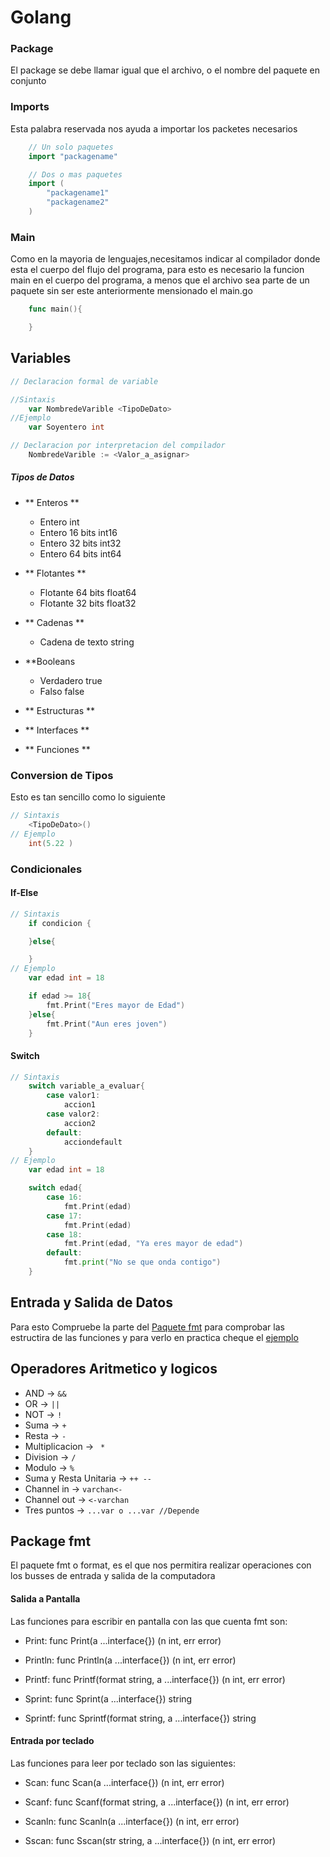 # Golang

### Package
El package se debe llamar igual que el archivo, o el nombre del paquete en conjunto

### Imports
Esta palabra reservada nos ayuda a importar los packetes necesarios

```Go
    // Un solo paquetes
    import "packagename"

    // Dos o mas paquetes
    import (
        "packagename1"
        "packagename2"
    )
```
### Main
Como en la mayoria de lenguajes,necesitamos indicar al compilador donde esta el cuerpo del flujo del programa,
para esto es necesario la funcion main en el cuerpo del programa, a menos que el archivo sea parte de un paquete sin ser este anteriormente mensionado el main.go

```Go
    func main(){

    }
```
## Variables
```Go
// Declaracion formal de variable

//Sintaxis
    var NombredeVarible <TipoDeDato>
//Ejemplo
    var Soyentero int

// Declaracion por interpretacion del compilador
    NombredeVarible := <Valor_a_asignar>
```
##### Tipos de Datos
+ ** Enteros **
    - Entero int
    - Entero 16 bits int16
    - Entero 32 bits int32
    - Entero 64 bits int64

+ ** Flotantes **
    - Flotante 64 bits float64
    - Flotante 32 bits float32

+ ** Cadenas **
    - Cadena de texto string

+ **Booleans
    - Verdadero true
    - Falso false

+ ** Estructuras **

+ ** Interfaces **

+ ** Funciones **

### Conversion de Tipos
Esto es tan sencillo como lo siguiente

```Go
// Sintaxis
    <TipoDeDato>()
// Ejemplo
    int(5.22 )
```
### Condicionales

#### If-Else
```Go
// Sintaxis
    if condicion {

    }else{

    }
// Ejemplo
    var edad int = 18

    if edad >= 18{
        fmt.Print("Eres mayor de Edad")
    }else{
        fmt.Print("Aun eres joven")
    }
```
#### Switch
```Go
// Sintaxis
    switch variable_a_evaluar{
        case valor1:
            accion1
        case valor2:
            accion2
        default:
            acciondefault
    }
// Ejemplo
    var edad int = 18

    switch edad{
        case 16:
            fmt.Print(edad)
        case 17:
            fmt.Print(edad)
        case 18:
            fmt.Print(edad, "Ya eres mayor de edad")
        default:
            fmt.print("No se que onda contigo")
    }
```
## Entrada y Salida de Datos

Para esto Compruebe la parte del [Paquete fmt](#fmt) para comprobar las estructira de las funciones y para verlo en practica cheque el [ejemplo](./Ejemplos/in_out.go)

## Operadores Aritmetico y logicos
+ AND -> ``` && ```
+ OR  -> ``` || ```
+ NOT -> ``` !  ```
+ Suma -> ``` + ```
+ Resta -> ``` - ```
+ Multiplicacion -> ```  * ```
+ Division -> ``` / ```
+ Modulo -> ``` % ```
+ Suma y Resta Unitaria -> ``` ++ -- ```
+ Channel in -> ``` varchan<- ```
+ Channel out -> ``` <-varchan ```
+ Tres puntos -> ``` ...var o ...var //Depende ```

<a name="fmt"></a>
## Package fmt
El paquete fmt o format, es el que nos permitira realizar operaciones con los busses de entrada y salida de la computadora

#### Salida a Pantalla
Las funciones para escribir en pantalla con las que cuenta fmt son:

- Print: func Print(a ...interface{}) (n int, err error)

- Println: func Println(a ...interface{}) (n int, err error)

- Printf: func Printf(format string, a ...interface{}) (n int, err error)

- Sprint: func Sprint(a ...interface{}) string

- Sprintf: func Sprintf(format string, a ...interface{}) string

#### Entrada por teclado
Las funciones para leer por teclado son las siguientes:

- Scan: func Scan(a ...interface{}) (n int, err error)

- Scanf: func Scanf(format string, a ...interface{}) (n int, err error)

- Scanln: func Scanln(a ...interface{}) (n int, err error)

- Sscan: func Sscan(str string, a ...interface{}) (n int, err error)